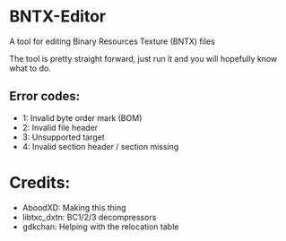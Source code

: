 # BNTX-Editor
A tool for editing Binary Resources Texture (BNTX) files

The tool is pretty straight forward, just run it and you will hopefully know what to do.

## Error codes:
* 1: Invalid byte order mark (BOM)
* 2: Invalid file header
* 3: Unsupported target
* 4: Invalid section header / section missing

# Credits:
* AboodXD: Making this thing
* libtxc_dxtn: BC1/2/3 decompressors
* gdkchan: Helping with the relocation table